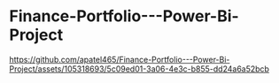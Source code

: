 # Finance-Portfolio---Power-Bi-Project


https://github.com/apatel465/Finance-Portfolio---Power-Bi-Project/assets/105318693/5c09ed01-3a06-4e3c-b855-dd24a6a52bcb


